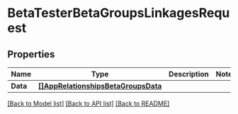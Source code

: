 # BetaTesterBetaGroupsLinkagesRequest

## Properties

Name | Type | Description | Notes
------------ | ------------- | ------------- | -------------
**Data** | [**[]AppRelationshipsBetaGroupsData**](App_relationships_betaGroups_data.md) |  | 

[[Back to Model list]](../README.md#documentation-for-models) [[Back to API list]](../README.md#documentation-for-api-endpoints) [[Back to README]](../README.md)


